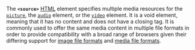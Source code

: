 The **`<source>`** [HTML](https://developer.mozilla.org/en-US/docs/Web/HTML) element specifies multiple media resources for the [`picture`](picture!), the [`audio`](audio!) element, or the [`video`](video!) element. It is a void element, meaning that it has no content and does not have a closing tag. It is commonly used to offer the same media content in multiple file formats in order to provide compatibility with a broad range of browsers given their differing support for [image file formats](https://developer.mozilla.org/en-US/docs/Web/Media/Formats/Image_types) and [media file formats](https://developer.mozilla.org/en-US/docs/Web/Media/Formats).
